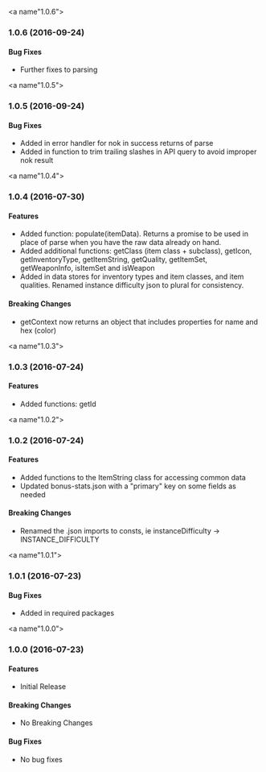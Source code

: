 <a name"1.0.6"></a>
### 1.0.6 (2016-09-24)

#### Bug Fixes
* Further fixes to parsing


<a name"1.0.5"></a>
### 1.0.5 (2016-09-24)

#### Bug Fixes
* Added in error handler for nok in success returns of parse
* Added in function to trim trailing slashes in API query to avoid improper nok result


<a name"1.0.4"></a>
### 1.0.4 (2016-07-30)

#### Features
* Added function: populate(itemData).  Returns a promise to be used in place of parse when you have the raw data already on hand.
* Added additional functions: getClass (item class + subclass), getIcon, getInventoryType, getItemString, getQuality, getItemSet, getWeaponInfo, isItemSet and isWeapon
* Added in data stores for inventory types and item classes, and item qualities.  Renamed instance difficulty json to plural for consistency.

#### Breaking Changes
* getContext now returns an object that includes properties for name and hex (color)


<a name"1.0.3"></a>
### 1.0.3 (2016-07-24)

#### Features
* Added functions: getId


<a name"1.0.2"></a>
### 1.0.2 (2016-07-24)

#### Features
* Added functions to the ItemString class for accessing common data
* Updated bonus-stats.json with a "primary" key on some fields as needed

#### Breaking Changes
* Renamed the .json imports to consts, ie instanceDifficulty -> INSTANCE_DIFFICULTY


<a name"1.0.1"></a>
### 1.0.1 (2016-07-23)

#### Bug Fixes
* Added in required packages


<a name"1.0.0"></a>
### 1.0.0 (2016-07-23)

#### Features
* Initial Release

#### Breaking Changes
* No Breaking Changes

#### Bug Fixes
* No bug fixes
